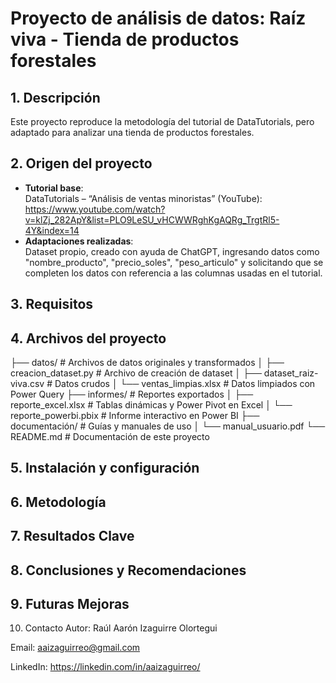 # Proyecto de análisis de datos: Raíz viva - Tienda de productos forestales
## 1. Descripción
Este proyecto reproduce la metodología del tutorial de DataTutorials, pero adaptado para analizar una tienda de productos forestales.
## 2. Origen del proyecto
- **Tutorial base**:  
DataTutorials – “Análisis de ventas minoristas” (YouTube):  
https://www.youtube.com/watch?v=klZj_282ApY&list=PLO9LeSU_vHCWWRghKgAQRg_TrgtRl5-4Y&index=14  
- **Adaptaciones realizadas**:  
Dataset propio, creado con ayuda de ChatGPT, ingresando datos como "nombre_producto", "precio_soles", "peso_articulo" y solicitando que se completen los datos con referencia a las columnas usadas en el tutorial. 
## 3. Requisitos

## 4. Archivos del proyecto
├── datos/			# Archivos de datos originales y transformados
│ ├── creacion_dataset.py           # Archivo de creación de dataset
│ ├── dataset_raiz-viva.csv 	    # Datos crudos
│ └── ventas_limpias.xlsx 	    # Datos limpiados con Power Query
├── informes/ 			# Reportes exportados
│ ├── reporte_excel.xlsx 	# Tablas dinámicas y Power Pivot en Excel
│ └── reporte_powerbi.pbix 	# Informe interactivo en Power BI
├── documentación/ 		# Guías y manuales de uso
│ └── manual_usuario.pdf
└── README.md 			# Documentación de este proyecto
## 5. Instalación y configuración

## 6. Metodología

## 7. Resultados Clave

## 8. Conclusiones y Recomendaciones

## 9. Futuras Mejoras


10. Contacto
Autor: Raúl Aarón Izaguirre Olortegui

Email: aaizaguirreo@gmail.com

LinkedIn: https://linkedin.com/in/aaizaguirreo/